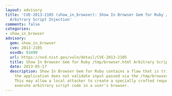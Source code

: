 ```yaml
---
layout: advisory
title: 'CVE-2013-2105 (show_in_browser): Show In Browser Gem for Ruby /tmp/browser.html
  Arbitrary Script Injection'
comments: false
categories:
- show_in_browser
advisory:
  gem: show_in_browser
  cve: 2013-2105
  osvdb: 93490
  url: https://nvd.nist.gov/vuln/detail/CVE-2013-2105
  title: Show In Browser Gem for Ruby /tmp/browser.html Arbitrary Script Injection
  date: 2013-05-17
  description: Show In Browser Gem for Ruby contains a flaw that is triggered when
    the application does not validate input passed via the /tmp/browser.html file.
    This may allow a local attacker to create a specially crafted request that would
    execute arbitrary script code in a user's browser.
---
```

